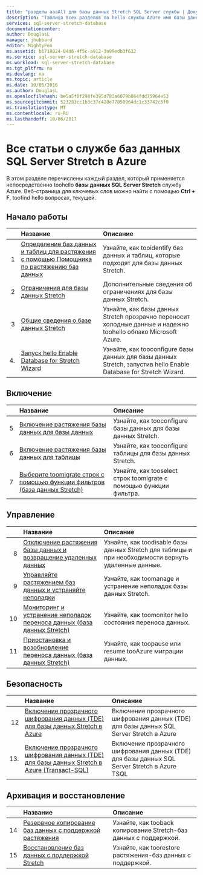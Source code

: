 ```yaml
---
title: "разделы aaaAll для базы данных Stretch SQL Server службы | Документы Microsoft"
description: "Таблица всех разделов по hello службы Azure имя базы данных SQL Server Stretch существует на http://azure.microsoft.com/documentation/articles/, заголовка и описания."
services: sql-server-stretch-database
documentationcenter: 
author: DouglasL
manager: jhubbard
editor: MightyPen
ms.assetid: b1718024-84d6-4f5c-a912-3a99edb3f632
ms.service: sql-server-stretch-database
ms.workload: sql-server-stretch-database
ms.tgt_pltfrm: na
ms.devlang: na
ms.topic: article
ms.date: 10/05/2016
ms.author: DouglasL
ms.openlocfilehash: be5a5f0f298fe395d783a6079b064fdd75964e53
ms.sourcegitcommit: 523283cc1b3c37c428e77850964dc1c33742c5f0
ms.translationtype: MT
ms.contentlocale: ru-RU
ms.lasthandoff: 10/06/2017
---
```

# <a name="all-topics-for-azure-sql-server-stretch-database-service"></a>Все статьи о службе баз данных SQL Server Stretch в Azure
В этом разделе перечислены каждый раздел, который применяется непосредственно toohello **базы данных SQL Server Stretch** службу Azure. Веб-страница для ключевых слов можно найти с помощью **Ctrl + F**, toofind hello вопросах, текущей.

## <a name="get-started"></a>Начало работы
| &nbsp; | Название | Описание |
| ---:|:--- |:--- |
| 1 |[Определение баз данных и таблиц для растяжения с помощью Помощника по растяжению баз данных](sql-server-stretch-database-identify-databases.md) |Узнайте, как tooidentify баз данных и таблиц, которые подходят для базы данных Stretch. |
| 2 |[Ограничения для базы данных Stretch](sql-server-stretch-database-limitations.md) |Дополнительные сведения об ограничениях для базы данных Stretch. |
| 3 |[Общие сведения о базе данных Stretch](sql-server-stretch-database-overview.md) |Узнайте, как базы данных Stretch прозрачно переносит холодные данные и надежно toohello облако Microsoft Azure. |
| 4. |[Запуск hello Enable Database for Stretch Wizard](sql-server-stretch-database-wizard.md) |Узнайте, как tooconfigure базы данных для базы данных Stretch, запустив hello Enable Database for Stretch Wizard. |

## <a name="enable"></a>Включение
| &nbsp; | Название | Описание |
| ---:|:--- |:--- |
| 5 |[Включение растяжения базы данных для базы данных](sql-server-stretch-database-enable-database.md) |Узнайте, как tooconfigure базы данных для базы данных Stretch. |
| 6 |[Включение растяжения базы данных для таблицы](sql-server-stretch-database-enable-table.md) |Узнайте, как tooconfigure таблицы для базы данных Stretch. |
| 7 |[Выберите toomigrate строк с помощью функции фильтров (база данных Stretch)](sql-server-stretch-database-predicate-function.md) |Узнайте, как tooselect строк toomigrate с помощью функции фильтра. |

## <a name="manage"></a>Управление
| &nbsp; | Название | Описание |
| ---:|:--- |:--- |
| 8 |[Отключение растяжения базы данных и возвращение удаленных данных](sql-server-stretch-database-disable.md) |Узнайте, как toodisable базы данных Stretch для таблицы и при необходимости вернуть удаленные данные. |
| 9 |[Управляйте растяжением баз данных и устраняйте неполадки](sql-server-stretch-database-manage.md) |Узнайте, как toomanage и устранение неполадок базы данных Stretch. |
| 10 |[Мониторинг и устранение неполадок переноса данных (база данных Stretch)](sql-server-stretch-database-monitor.md) |Узнайте, как toomonitor hello состояния переноса данных. |
| 11 |[Приостановка и возобновление переноса данных (база данных Stretch)](sql-server-stretch-database-pause.md) |Узнайте, как toopause или resume tooAzure миграции данных. |

## <a name="security"></a>Безопасность
| &nbsp; | Название | Описание |
| ---:|:--- |:--- |
| 12 |[Включение прозрачного шифрования данных (TDE) для базы данных Stretch в Azure](sql-server-stretch-database-encryption-tde.md) |Включение прозрачного шифрования данных (TDE) для базы данных SQL Server Stretch в Azure |
| 13. |[Включение прозрачного шифрования данных (TDE) для базы данных Stretch в Azure (Transact-SQL)](sql-server-stretch-database-tde-tsql.md) |Включение прозрачного шифрования данных (TDE) для базы данных SQL Server Stretch в Azure TSQL |

## <a name="backup-and-recovery"></a>Архивация и восстановление
| &nbsp; | Название | Описание |
| ---:|:--- |:--- |
| 14 |[Резервное копирование баз данных с поддержкой растяжения](sql-server-stretch-database-backup.md) |Узнайте, как tooback копирование Stretch\-баз данных с поддержкой. |
| 15 |[Восстановление баз данных с поддержкой Stretch](sql-server-stretch-database-restore.md) |Узнайте, как toorestore растяжения\-баз данных с поддержкой. |

